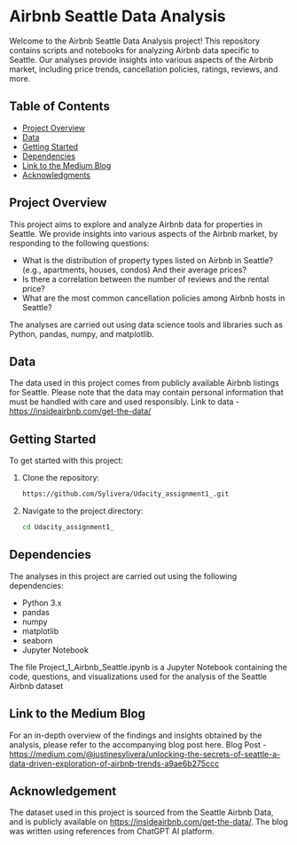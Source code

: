 # Airbnb Seattle Data Analysis

Welcome to the Airbnb Seattle Data Analysis project! This repository contains scripts and notebooks for analyzing Airbnb data specific to Seattle. Our analyses provide insights into various aspects of the Airbnb market, including price trends, cancellation policies, ratings, reviews, and more.

## Table of Contents

- [Project Overview](#project-overview)
- [Data](#data)
- [Getting Started](#getting-started)
- [Dependencies](#dependencies)
- [Link to the Medium Blog](#Link-to-the-Medium-Blog)
- [Acknowledgments](#acknowledgments)

## Project Overview

This project aims to explore and analyze Airbnb data for properties in Seattle. We provide insights into various aspects of the Airbnb market, by responding to the following questions:

- What is the distribution of property types listed on Airbnb in Seattle? (e.g., apartments, houses, condos) And their average prices?
- Is there a correlation between the number of reviews and the rental price?
- What are the most common cancellation policies among Airbnb hosts in Seattle?

The analyses are carried out using data science tools and libraries such as Python, pandas, numpy, and matplotlib.

## Data

The data used in this project comes from publicly available Airbnb listings for Seattle. Please note that the data may contain personal information that must be handled with care and used responsibly.
Link to data - https://insideairbnb.com/get-the-data/

## Getting Started

To get started with this project:

1. Clone the repository:
    ```bash
   https://github.com/Sylivera/Udacity_assignment1_.git
    ```
2. Navigate to the project directory:
    ```bash
    cd Udacity_assignment1_
    ```

## Dependencies

The analyses in this project are carried out using the following dependencies:

- Python 3.x
- pandas
- numpy
- matplotlib
- seaborn
- Jupyter Notebook
 

The file Project_1_Airbnb_Seattle.ipynb is a Jupyter Notebook containing the code, questions, and visualizations used for the analysis of the Seattle Airbnb dataset

## Link to the Medium Blog

For an in-depth overview of the findings and insights obtained by the analysis, please refer to the accompanying blog post here. Blog Post - https://medium.com/@justinesylivera/unlocking-the-secrets-of-seattle-a-data-driven-exploration-of-airbnb-trends-a9ae6b275ccc

## Acknowledgement
The dataset used in this project is sourced from the Seattle Airbnb Data, and is publicly available on https://insideairbnb.com/get-the-data/. The blog was written using references from ChatGPT AI platform.

